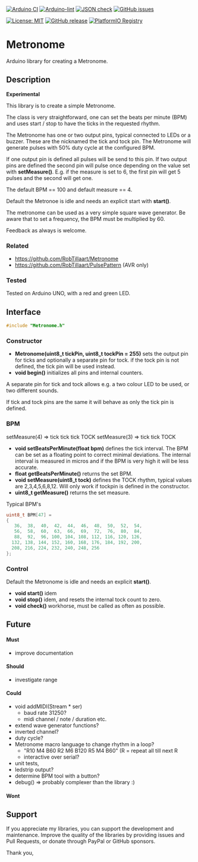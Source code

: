 
[![Arduino CI](https://github.com/RobTillaart/Metronome/workflows/Arduino%20CI/badge.svg)](https://github.com/marketplace/actions/arduino_ci)
[![Arduino-lint](https://github.com/RobTillaart/Metronome/actions/workflows/arduino-lint.yml/badge.svg)](https://github.com/RobTillaart/Metronome/actions/workflows/arduino-lint.yml)
[![JSON check](https://github.com/RobTillaart/Metronome/actions/workflows/jsoncheck.yml/badge.svg)](https://github.com/RobTillaart/Metronome/actions/workflows/jsoncheck.yml)
[![GitHub issues](https://img.shields.io/github/issues/RobTillaart/Metronome.svg)](https://github.com/RobTillaart/Metronome/issues)

[![License: MIT](https://img.shields.io/badge/license-MIT-green.svg)](https://github.com/RobTillaart/Metronome/blob/master/LICENSE)
[![GitHub release](https://img.shields.io/github/release/RobTillaart/Metronome.svg?maxAge=3600)](https://github.com/RobTillaart/Metronome/releases)
[![PlatformIO Registry](https://badges.registry.platformio.org/packages/robtillaart/library/Metronome.svg)](https://registry.platformio.org/libraries/robtillaart/Metronome)


# Metronome

Arduino library for creating a Metronome.


## Description

**Experimental**

This library is to create a simple Metronome.

The class is very straightforward, one can set the beats per minute (BPM)
and uses start / stop to have the ticks in the requested rhythm.

The Metronome has one or two output pins, typical connected to LEDs or a buzzer.
These are the nicknamed the tick and tock pin.
The Metronome will generate pulses with 50% duty cycle at the configured BPM.

If one output pin is defined all pulses will be send to this pin. 
If two output pins are defined the second pin will pulse once depending on the 
value set with **setMeasure()**. E.g. if the measure is set to 6, the first pin
will get 5 pulses and the second will get one.

The default BPM == 100 and default measure == 4.

Default the Metronoe is idle and needs an explicit start with **start()**.

The metronome can be used as a very simple square wave generator.
Be aware that to set a frequency, the BPM must be multiplied by 60.

Feedback as always is welcome.


### Related

- https://github.com/RobTillaart/Metronome
- https://github.com/RobTillaart/PulsePattern  (AVR only)


### Tested

Tested on Arduino UNO, with a red and green LED.


## Interface

```cpp
#include "Metronome.h"
```

### Constructor

- **Metronome(uint8_t tickPin, uint8_t tockPin = 255)** sets the output 
pin for ticks and optionally a separate pin for tock.
if the tock pin is not defined, the tick pin will be used instead.  
- **void begin()** initializes all pins and internal counters.

A separate pin for tick and tock allows e.g. a two colour LED to be used,
or two different sounds.

If tick and tock pins are the same it will behave as only the tick pin is defined.


### BPM

setMeasure(4) => tick tick tick TOCK
setMeasure(3) => tick tick TOCK

- **void setBeatsPerMinute(float bpm)** defines the tick interval. 
The BPM can be set as a floating point to correct minimal deviations.
The internal interval is measured in micros and if the BPM is very high it will be less accurate.
- **float getBeatsPerMinute()** returns the set BPM.
- **void setMeasure(uint8_t tock)** defines the TOCK rhythm, typical values are 2,3,4,5,6,8,12.
Will only work if tockpin is defined in the constructor.
- **uint8_t getMeasure()** returns the set measure.


Typical BPM's
```cpp
uint8_t BPM[47] =
{
   36,  38,  40,  42,  44,  46,  48,  50,  52,  54,
   56,  58,  60,  63,  66,  69,  72,  76,  80,  84,
   88,  92,  96, 100, 104, 108, 112, 116, 120, 126,
  132, 138, 144, 152, 160, 168, 176, 184, 192, 200,
  208, 216, 224, 232, 240, 248, 256
};
```


### Control

Default the Metronome is idle and needs an explicit **start()**.

- **void start()** idem
- **void stop()** idem, and resets the internal tock count to zero.
- **void check()** workhorse, must be called as often as possible.


## Future

#### Must

- improve documentation

#### Should

- investigate range

#### Could

- void addMIDI(Stream \* ser)
  - baud rate 31250?
  - midi channel / note / duration etc.
- extend wave generator functions?
- inverted channel?
- duty cycle?
- Metronome macro language to change rhythm in a loop?
  - "R10 M4 B60 R2 M6 B120 R5 M4 B60" (R = repeat all till next R
  - interactive over serial?
- unit tests,
- ledstrip output?
- determine BPM tool with a button?
- debug() => probably complexer than the library :)

#### Wont


## Support

If you appreciate my libraries, you can support the development and maintenance.
Improve the quality of the libraries by providing issues and Pull Requests, or
donate through PayPal or GitHub sponsors.

Thank you,


